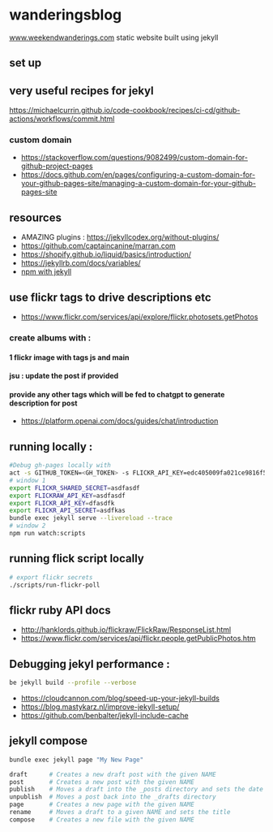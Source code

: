 # wanderingsblog
www.weekendwanderings.com static website built using jekyll

## set up
## very useful recipes for jekyl 
https://michaelcurrin.github.io/code-cookbook/recipes/ci-cd/github-actions/workflows/commit.html
### custom domain
- https://stackoverflow.com/questions/9082499/custom-domain-for-github-project-pages
- https://docs.github.com/en/pages/configuring-a-custom-domain-for-your-github-pages-site/managing-a-custom-domain-for-your-github-pages-site

## resources
- AMAZING plugins : https://jekyllcodex.org/without-plugins/
- https://github.com/captaincanine/marran.com
- https://shopify.github.io/liquid/basics/introduction/
- https://jekyllrb.com/docs/variables/
- [npm with jekyll](https://gwtrev.medium.com/how-the-f-do-i-add-a-js-pipeline-to-a-jekyll-website-you-ask-822a45ffb2cb)

## use flickr tags to drive descriptions etc
- https://www.flickr.com/services/api/explore/flickr.photosets.getPhotos
### create albums with : 
#### 1 flickr image with tags js and main
#### jsu : update the post if provided
#### provide any other tags which will be fed to chatgpt to generate description for post
- https://platform.openai.com/docs/guides/chat/introduction


## running locally : 
```bash
#Debug gh-pages locally with
act -s GITHUB_TOKEN=<GH_TOKEN> -s FLICKR_API_KEY=edc405009fa021ce9816f5a75dfe5801 -s FLICKR_API_SECRET=<secret> -s FLICKR_SHARED_SECRET=<secret> -s OPENAI_ACCESS_TOKEN=<chatgpt-token> --reuse
# window 1
export FLICKR_SHARED_SECRET=asdfasdf
export FLICKRAW_API_KEY=asdfasdf
export FLICKR_API_KEY=dfasdfk
export FLICKR_API_SECRET=asdfkas
bundle exec jekyll serve --livereload --trace
# window 2
npm run watch:scripts
```

## running flick script locally
```bash
# export flickr secrets
./scripts/run-flickr-poll 
```

## flickr ruby API docs
- http://hanklords.github.io/flickraw/FlickRaw/ResponseList.html
- https://www.flickr.com/services/api/flickr.people.getPublicPhotos.htm

## Debugging jekyl performance : 
```bash
be jekyll build --profile --verbose
```
- https://cloudcannon.com/blog/speed-up-your-jekyll-builds
- https://blog.mastykarz.nl/improve-jekyll-setup/
- https://github.com/benbalter/jekyll-include-cache

## jekyll compose
```bash
bundle exec jekyll page "My New Page"

draft      # Creates a new draft post with the given NAME
post       # Creates a new post with the given NAME
publish    # Moves a draft into the _posts directory and sets the date
unpublish  # Moves a post back into the _drafts directory
page       # Creates a new page with the given NAME
rename     # Moves a draft to a given NAME and sets the title
compose    # Creates a new file with the given NAME
```
